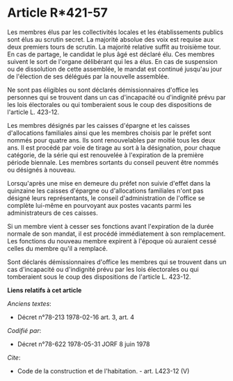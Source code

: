 # Article R*421-57

Les membres élus par les collectivités locales et les établissements publics sont élus au scrutin secret. La majorité absolue
des voix est requise aux deux premiers tours de scrutin. La majorité relative suffit au troisième tour. En cas de partage, le
candidat le plus âgé est déclaré élu. Ces membres suivent le sort de l'organe délibérant qui les a élus. En cas de suspension
ou de dissolution de cette assemblée, le mandat est continué jusqu'au jour de l'élection de ses délégués par la nouvelle
assemblée.

Ne sont pas éligibles ou sont déclarés démissionnaires d'office les personnes qui se trouvent dans un cas d'incapacité ou
d'indignité prévu par les lois électorales ou qui tomberaient sous le coup des dispositions de l'article L. 423-12.

Les membres désignés par les caisses d'épargne et les caisses d'allocations familiales ainsi que les membres choisis par le
préfet sont nommés pour quatre ans. Ils sont renouvelables par moitié tous les deux ans. Il est procédé par voie de tirage au
sort à la désignation, pour chaque catégorie, de la série qui est renouvelée à l'expiration de la première période biennale.
Les membres sortants du conseil peuvent être nommés ou désignés à nouveau.

Lorsqu'après une mise en demeure du préfet non suivie d'effet dans la quinzaine les caisses d'épargne ou d'allocations
familiales n'ont pas désigné leurs représentants, le conseil d'administration de l'office se complète lui-même en pourvoyant
aux postes vacants parmi les administrateurs de ces caisses.

Si un membre vient à cesser ses fonctions avant l'expiration de la durée normale de son mandat, il est procédé immédiatement
à son remplacement. Les fonctions du nouveau membre expirent à l'époque où auraient cessé celles du membre qu'il a remplacé.

Sont déclarés démissionnaires d'office les membres qui se trouvent dans un cas d'incapacité ou d'indignité prévu par les lois
électorales ou qui tomberaient sous le coup des dispositions de l'article L. 423-12.

**Liens relatifs à cet article**

_Anciens textes_:

  - Décret n°78-213 1978-02-16 art. 3, art. 4

_Codifié par_:

  - Décret n°78-622 1978-05-31 JORF 8 juin 1978

_Cite_:

  - Code de la construction et de l'habitation. - art. L423-12 (V)
